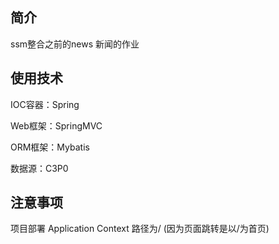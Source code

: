 ## 简介
ssm整合之前的news 新闻的作业

## 使用技术
IOC容器：Spring

Web框架：SpringMVC

ORM框架：Mybatis

数据源：C3P0

## 注意事项
项目部署 Application Context 路径为/ (因为页面跳转是以/为首页)